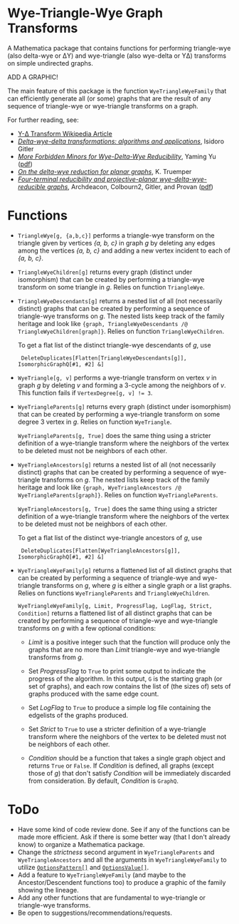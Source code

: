 
# Wye-Triangle-Wye Graph Transforms

A Mathematica package that contains functions 
for performing triangle-wye (also delta-wye or &Delta;Y) 
and wye-triangle (also wye-delta or Y&Delta;) 
transforms on simple undirected graphs.

  ADD A GRAPHIC!

The main feature of this package is the function `WyeTriangleWyeFamily` 
that can efficiently generate all (or some) graphs that are the result of 
any sequence of triangle-wye or wye-triangle transforms on a graph.

For further reading, see:

 - [Y-&Delta; Transform Wikipedia Article][YTWIKI]
 - [*Delta-wye-delta transformations: algorithms and applications*][DWDTAA], Isidoro Gitler
 - [*More Forbidden Minors for Wye-Delta-Wye Reducibility*][MFMYDYR], Yaming Yu ([pdf][MFMYDYR-pdf])
 - [*On the delta-wye reduction for planar graphs*][ODWRPG], K. Truemper
 - [*Four-terminal reducibility and projective-planar wye-delta-wye-reducible graphs*][FTRPPWDWRG], Archdeacon, Colbourn2, Gitler, and Provan ([pdf][FTRPPWDWRG-pdf])
 
  [YTWIKI]: https://en.wikipedia.org/wiki/Y-%CE%94_transform
  [DWDTAA]: http://dl.acm.org/citation.cfm?id=919265
  [MFMYDYR]: http://www.combinatorics.org/ojs/index.php/eljc/article/view/v13i1r7
  [MFMYDYR-pdf]: http://www.emis.ams.org/journals/EJC/Volume_13/PDF/v13i1r7.pdf
  [ODWRPG]: http://onlinelibrary.wiley.com/doi/10.1002/jgt.3190130202/abstract
  [FTRPPWDWRG]: http://onlinelibrary.wiley.com/doi/10.1002/(SICI)1097-0118(200002)33:2%3C83::AID-JGT3%3E3.0.CO;2-P/abstract
  [FTRPPWDWRG-pdf]: http://citeseerx.ist.psu.edu/viewdoc/download?doi=10.1.1.50.5507&rep=rep1&type=pdf



# Functions

 - `TriangleWye[g, {a,b,c}]` performs a triangle-wye transform on the triangle 
   given by vertices *{a, b, c}* in graph *g* by deleting any edges among the 
   vertices *{a, b, c}* and adding a new vertex incident to each of *{a, b, c}*.

 - `TriangleWyeChildren[g]` returns every graph (distinct under isomorphism) 
   that can be created by performing a triangle-wye transform 
   on some triangle in *g*. Relies on function `TriangleWye`.

 - `TriangleWyeDescendants[g]` returns a nested list of all 
   (not necessarily distinct) graphs that can be created by performing 
   a sequence of triangle-wye transforms on *g*. 
   The nested lists keep track of the family heritage and look like 
   `{graph, TriangleWyeDescendants /@ TriangleWyeChildren[graph]}`. 
   Relies on function `TriangleWyeChildren`.  

   To get a flat list of the distinct triangle-wye descendants of *g*, use 

        DeleteDuplicates[Flatten[TriangleWyeDescendants[g]], IsomorphicGraphQ[#1, #2] &]

 - `WyeTriangle[g, v]` performs a wye-triangle transform on vertex *v* 
   in graph *g* by deleting *v* and forming a 3-cycle among the neighbors of *v*. 
   This function fails if `VertexDegree[g, v] != 3`.

 - `WyeTriangleParents[g]` returns every graph (distinct under isomorphism) 
   that can be created by performing a wye-triangle transform 
   on some degree 3 vertex in *g*. Relies on function `WyeTriangle`.

   `WyeTriangleParents[g, True]` does the same thing using a stricter definition 
   of a wye-triangle transform where the neighbors of the vertex to be deleted 
   must not be neighbors of each other.

 - `WyeTriangleAncestors[g]` returns a nested list of all 
   (not necessarily distinct) graphs that can be created by performing a 
   sequence of wye-triangle transforms on *g*. The nested lists keep track of 
   the family heritage and look like 
   `{graph, WyeTriangleAncestors /@ WyeTriangleParents[graph]}`. 
   Relies on function `WyeTriangleParents`.

   `WyeTriangleAncestors[g, True]` does the same thing using a stricter 
   definition of a wye-triangle transform where the neighbors of the vertex 
   to be deleted must not be neighbors of each other.

   To get a flat list of the distinct wye-triangle ancestors of *g*, use 

        DeleteDuplicates[Flatten[WyeTriangleAncestors[g]], IsomorphicGraphQ[#1, #2] &]

 - `WyeTriangleWyeFamily[g]`  returns a flattened list of all distinct graphs 
   that can be created by performing a sequence of triangle-wye and wye-triangle 
   transforms on *g*, where *g* is either a single graph or a list graphs. 
   Relies on functions `WyeTriangleParents` and `TriangleWyeChildren`.  

   `WyeTriangleWyeFamily[g, Limit, ProgressFlag, LogFlag, Strict, Condition]` 
   returns a flattened list of all distinct graphs 
   that can be created by performing a sequence of triangle-wye and wye-triangle 
   transforms on *g* with a few optional conditions:
   
    - *Limit* is a positive integer such that the function will produce only 
      the graphs that are no more than *Limit* triangle-wye and wye-triangle  
      transforms from *g*.
    
    - Set *ProgressFlag* to `True` to print some output to indicate the 
      progress of the algorithm. In this output, `G` is the starting graph 
      (or set of graphs), and each row contains the list of (the sizes of) 
      sets of graphs produced with the same edge count. 
      
    - Set *LogFlag* to `True` to produce a simple log file containing 
      the edgelists of the graphs produced. 
      
    - Set *Strict* to `True` to use a stricter definition of a 
      wye-triangle transform where the neighbors of the vertex to be 
      deleted must not be neighbors of each other. 
      
    - *Condition* should be a function that takes a single graph object 
      and returns `True` or `False`. If *Condition* is defined, 
      all graphs (except those of *g*) that don't satisfy *Condition* 
      will be immediately discarded from consideration. By default,
      *Condition* is `GraphQ`.



# ToDo
 
 - Have some kind of code review done. See if any of the functions can be made more efficient.
   Ask if there is some better way (that I don't already know) to organize a Mathematica package.
 - Change the *strictness* second argument in `WyeTriangleParents` and `WyeTriangleAncestors`
   and all the arguments in `WyeTriangleWyeFamily` to utilize 
   [`OptionsPattern[]`](https://reference.wolfram.com/language/ref/OptionsPattern.html) and
   [`OptionsValue[]`](https://reference.wolfram.com/language/ref/OptionValue.html).
 - Add a feature to `WyeTriangleWyeFamily` (and maybe to the Ancestor/Descendent functions too) 
   to produce a graphic of the family showing the lineage.
 - Add any other functions that are fundamental to wye-triangle or triangle-wye transforms.
 - Be open to suggestions/recommendations/requests.


